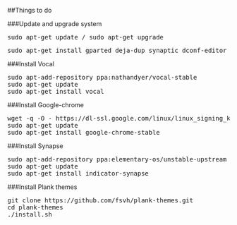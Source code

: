 ##Things to do 

###Update and upgrade system

<pre>sudo apt-get update / sudo apt-get upgrade</pre>

<pre>sudo apt-get install gparted deja-dup synaptic dconf-editor ubuntu-restricted-extras</pre>

###Install Vocal

<pre>sudo apt-add-repository ppa:nathandyer/vocal-stable
sudo apt-get update
sudo apt-get install vocal</pre>

###Install Google-chrome

<pre>wget -q -O - https://dl-ssl.google.com/linux/linux_signing_key.pub | sudo apt-key add - 
sudo apt-get update 
sudo apt-get install google-chrome-stable</pre>

###Install Synapse

<pre>sudo apt-add-repository ppa:elementary-os/unstable-upstream
sudo apt-get update
sudo apt-get install indicator-synapse</pre>

###Install Plank themes
<pre>
git clone https://github.com/fsvh/plank-themes.git
cd plank-themes
./install.sh
</pre>